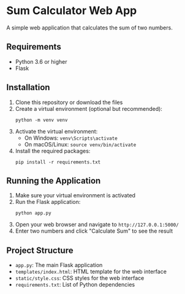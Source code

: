 # Sum Calculator Web App

A simple web application that calculates the sum of two numbers.

## Requirements

- Python 3.6 or higher
- Flask

## Installation

1. Clone this repository or download the files
2. Create a virtual environment (optional but recommended):
   ```
   python -m venv venv
   ```
3. Activate the virtual environment:
   - On Windows: `venv\Scripts\activate`
   - On macOS/Linux: `source venv/bin/activate`
4. Install the required packages:
   ```
   pip install -r requirements.txt
   ```

## Running the Application

1. Make sure your virtual environment is activated
2. Run the Flask application:
   ```
   python app.py
   ```
3. Open your web browser and navigate to `http://127.0.0.1:5000/`
4. Enter two numbers and click "Calculate Sum" to see the result

## Project Structure

- `app.py`: The main Flask application
- `templates/index.html`: HTML template for the web interface
- `static/style.css`: CSS styles for the web interface
- `requirements.txt`: List of Python dependencies
